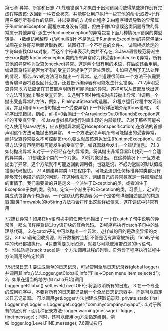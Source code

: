 第七章 异常、断言和日志
7.1 处理错误
1.如果由于出现错误而使得某些操作没有完成程序应该:
返回到一种安全状态，并能够让用户执行一些其他的命令;或者•允许用户保存所有操作的结果，并以妥善的方式终止程序
2.由程序错误导致的异常属于RuntimeException;而程序本身没有问题，但由于像I/O错误这类问题导致的异常属于其他异常:
派生于RuntimeException的异常包含下面几种情况:•错误的类型转换。
•数组访问越界
•访问null指针
不是派生于RuntimeException的异常包括:•试图在文件尾部后面读取数据。
试图打开一个不存在的文件•。
试图根据给定的字符串查找Class对象，而这个字符串表示的类并不存在,
3.Java语言规范将派生于Error类或RuntimeException类的所有异常称为非受查(unchecked)异常，所有其他的异常称为受查(checked)异常。这是两个很有用的术语，在后面还会用到。编译器将核查是否为所有的受査异常提供了异常处理器。
4.如果遇到了无法处理的情况，那么Java的方法可以抛出一个异常。这个道理很简单:一个方法不仅需要告诉编译器将要返回什么值，还要告诉编译器有可能发生什么错误。
7.1.2声明受查异常
5.方法应该在其首部声明所有可能抛出的异常。这样可以从首部反映出这个方法可能抛出哪类受査异常。
6.遇到下面4种情况时应该抛出异常:
1)调用一个抛出受査异常的方法，例如，FilelnputStream构造器。
2)程序运行过程中发现错误，并且利用throw语句抛出一个受查异常(下一节将详细地介绍throw语句)。
3)程序出现错误，例如，a[-l]=0会抛出一个ArraylndexOutOffloundsException这样的非受查异常。
4)Java虚拟机和运行时库出现的内部错误。
7.对于那些可能被他人使用的Java方法，应该根据异常规范(exceptionspecification),在方法的首部声明这个方法可能抛出的异常。
8.一个方法必须声明所有可能抛出的受查异常，而非受查异常要么不可控制(Error),要么就应该避免发生(RuntimeException)。如果方法没有声明所有可能发生的受查异常，编译器就会发出一个错误消息。
7.1.3如何抛出异常
9.对于一个已经存在的异常类，将其抛出非常容易D1)找到一个合适的异常类。
2)创建这个类的一个对象。
3)将对象抛出。
在这种情况下:
一旦方法抛出了异常，这个方法就不可能返回到调用者。也就是说，不必为返回的默认值或错误代码担忧。
7.1.4创建异常类
10在程序中，可能会遇到任何标准异常类都没有能够充分地描述清楚的问题。在这种情况下，创建自己的异常类就是一件顺理成章的事情了。我们需要做的只是定义一个派生于Exception的类，或者派生于Exception子类的类。例如，定义一个派生于IOException的类。习惯上，定义的类应该包含两个构造器，一个是默认的构造器;另一个是带有详细描述信息的构造器(超类Throwable的toString方法将会打印出这些详细信息，这在调试中非常有用

7.2捕获异常
1.如果在try语句块中的任何代码抛出了一个在catch子句中说明的异常类，那么
1)程序将跳过try语句块的其余代码。
2)程序将执行catch子句中的处理器代码。
2.在catch子句中可以抛出一个异常，这样做的目的是改变异常的类型，
3.final语句回收资源，断开数据库连接
不管是否有异常被捕获，finally子句中的代码都被执行。
4只要需要关闭资源，就要尽可能使用带资源的try语句。
5。堆栈轨迹(stack trace)是一个方法调用过程的列表，它包含了程序执行过程中方法调用的特定位置

7.5记录日志
1.要生成简单的日志记录，可以使用全局日志记录器(global logger)并调用其info方法:Logger.getClobal0,info("File->Open menu item selected");
2。如果在适当的地方(如 main开始)调用Logger.getClobal().setLevel(Level.OFF);
将会取消所有的日志。
3.在一个专业的应用程序中，不要将所有的日志都记录到一个全局日志记录器中，而是可以自定义日志记录器。
可以调用getLogger方法创建或获取记录器:
private static final Logger myLogger = Logger.getLogger("com.mycompany.myapp"):
4.对于所有的级别有下面几种记录方法:
logger.warning(message) : logger, fine(message) ;
同时，还可以使用log方法指定级别，例如:logger.log(Level.FINE,message);
7.6调试技巧

